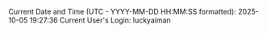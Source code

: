 Current Date and Time (UTC - YYYY-MM-DD HH:MM:SS formatted): 2025-10-05 19:27:36
Current User's Login: luckyaiman
